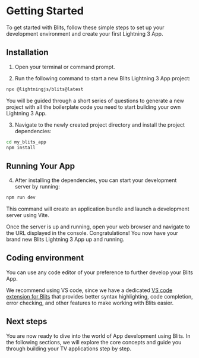 # Getting Started

To get started with Blits, follow these simple steps to set up your development environment and create your first Lightning 3 App.

## Installation

1. Open your terminal or command prompt.

2. Run the following command to start a new Blits Lightning 3 App project:

```bash
npx @lightningjs/blits@latest
```

 You will be guided through a short series of questions to generate a new project with all the boilerplate code you need to start building your own Lightning 3 App.

3. Navigate to the newly created project directory and install the project dependencies:

```bash
cd my_blits_app
npm install
```

## Running Your App

4. After installing the dependencies, you can start your development server by running:

```bash
npm run dev
```

This command will create an application bundle and launch a development server using Vite.

Once the server is up and running, open your web browser and navigate to the URL displayed in the console. Congratulations! You now have your brand new Blits Lightning 3 App up and running.

## Coding environment

You can use any code editor of your preference to further develop your Blits App.

We recommend using VS code, since we have a dedicated [VS code extension for Blits](https://marketplace.visualstudio.com/items?itemName=LightningJS.lightning-blits) that provides better syntax highlighting, code completion, error
checking, and other features to make working with Blits easier.

## Next steps

You are now ready to dive into the world of App development using Blits. In the following sections, we will explore the core concepts and guide you through building your TV applications step by step.
